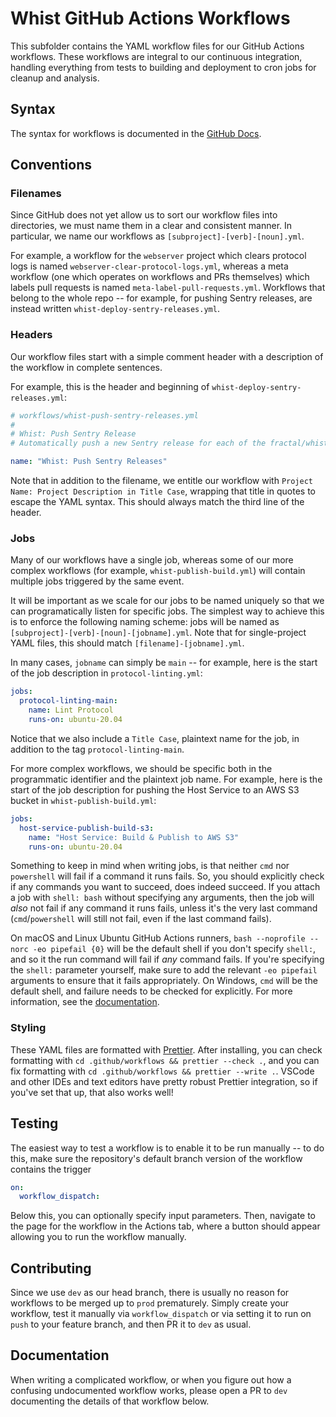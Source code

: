 # Whist GitHub Actions Workflows

This subfolder contains the YAML workflow files for our GitHub Actions workflows. These workflows are integral to our continuous integration, handling everything from tests to building and deployment to cron jobs for cleanup and analysis.

## Syntax

The syntax for workflows is documented in the [GitHub Docs](https://docs.github.com/en/free-pro-team@latest/actions/reference/workflow-syntax-for-github-actions).

## Conventions

### Filenames

Since GitHub does not yet allow us to sort our workflow files into directories, we must name them in a clear and consistent manner. In particular, we name our workflows as `[subproject]-[verb]-[noun].yml`.

For example, a workflow for the `webserver` project which clears protocol logs is named `webserver-clear-protocol-logs.yml`, whereas a meta workflow (one which operates on workflows and PRs themselves) which labels pull requests is named `meta-label-pull-requests.yml`. Workflows that belong to the whole repo -- for example, for pushing Sentry releases, are instead written `whist-deploy-sentry-releases.yml`.

### Headers

Our workflow files start with a simple comment header with a description of the workflow in complete sentences.

For example, this is the header and beginning of `whist-deploy-sentry-releases.yml`:

```yaml
# workflows/whist-push-sentry-releases.yml
#
# Whist: Push Sentry Release
# Automatically push a new Sentry release for each of the fractal/whist projects.

name: "Whist: Push Sentry Releases"
```

Note that in addition to the filename, we entitle our workflow with `Project Name: Project Description in Title Case`, wrapping that title in quotes to escape the YAML syntax. This should always match the third line of the header.

### Jobs

Many of our workflows have a single job, whereas some of our more complex workflows (for example, `whist-publish-build.yml`) will contain multiple jobs triggered by the same event.

It will be important as we scale for our jobs to be named uniquely so that we can programatically listen for specific jobs. The simplest way to achieve this is to enforce the following naming scheme: jobs will be named as `[subproject]-[verb]-[noun]-[jobname].yml`. Note that for single-project YAML files, this should match `[filename]-[jobname].yml`.

In many cases, `jobname` can simply be `main` -- for example, here is the start of the job description in `protocol-linting.yml`:

```yaml
jobs:
  protocol-linting-main:
    name: Lint Protocol
    runs-on: ubuntu-20.04
```

Notice that we also include a `Title Case`, plaintext name for the job, in addition to the tag `protocol-linting-main`.

For more complex workflows, we should be specific both in the programmatic identifier and the plaintext job name. For example, here is the start of the job description for pushing the Host Service to an AWS S3 bucket in `whist-publish-build.yml`:

```yaml
jobs:
  host-service-publish-build-s3:
    name: "Host Service: Build & Publish to AWS S3"
    runs-on: ubuntu-20.04
```

Something to keep in mind when writing jobs, is that neither `cmd` nor `powershell` will fail if a command it runs fails. So, you should explicitly check if any commands you want to succeed, does indeed succeed. If you attach a job with `shell: bash` without specifying any arguments, then the job will _also_ not fail if any command it runs fails, unless it's the very last command (`cmd`/`powershell` will still not fail, even if the last command fails).

On macOS and Linux Ubuntu GitHub Actions runners, `bash --noprofile --norc -eo pipefail {0}` will be the default shell if you don't specify `shell:`, and so it the run command will fail if _any_ command fails. If you're specifying the `shell:` parameter yourself, make sure to add the relevant `-eo pipefail` arguments to ensure that it fails appropriately. On Windows, `cmd` will be the default shell, and failure needs to be checked for explicitly. For more information, see the [documentation](https://docs.github.com/en/actions/reference/workflow-syntax-for-github-actions#using-a-specific-shell).

### Styling

These YAML files are formatted with [Prettier](https://github.com/prettier/prettier). After installing, you can check formatting with `cd .github/workflows && prettier --check .`, and you can fix formatting with `cd .github/workflows && prettier --write .`. VSCode and other IDEs and text editors have pretty robust Prettier integration, so if you've set that up, that also works well!

## Testing

The easiest way to test a workflow is to enable it to be run manually -- to do this, make sure the repository's default branch version of the workflow contains the trigger

```yaml
on:
  workflow_dispatch:
```

Below this, you can optionally specify input parameters. Then, navigate to the page for the workflow in the Actions tab, where a button should appear allowing you to run the workflow manually.

## Contributing

Since we use `dev` as our head branch, there is usually no reason for workflows to be merged up to `prod` prematurely. Simply create your workflow, test it manually via `workflow_dispatch` or via setting it to run on `push` to your feature branch, and then PR it to `dev` as usual.

## Documentation

When writing a complicated workflow, or when you figure out how a confusing undocumented workflow works, please open a PR to `dev` documenting the details of that workflow below.
